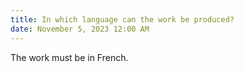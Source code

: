 ```yaml
---
title: In which language can the work be produced?
date: November 5, 2023 12:00 AM
---
```

The work must be in French.